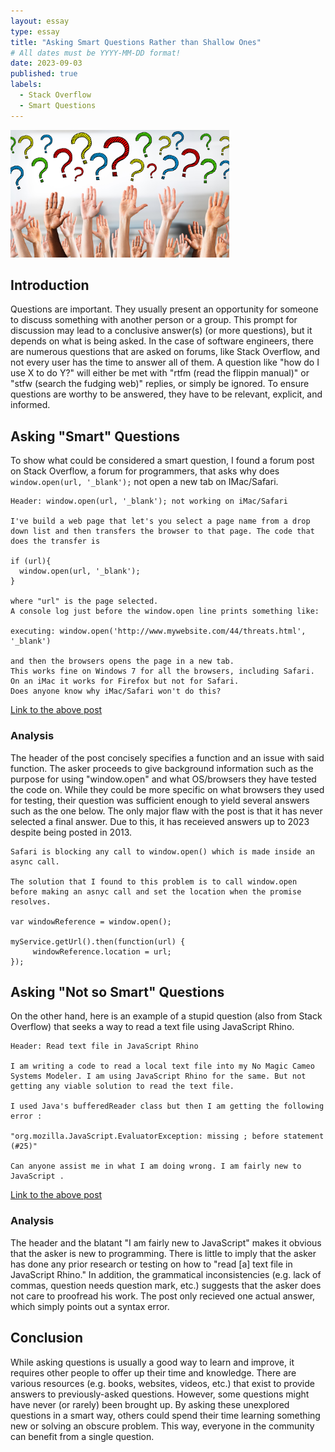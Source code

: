 ```yaml
---
layout: essay
type: essay
title: "Asking Smart Questions Rather than Shallow Ones"
# All dates must be YYYY-MM-DD format!
date: 2023-09-03
published: true
labels:
  - Stack Overflow
  - Smart Questions
---
```


<img width="350px" class="rounded float-start pe-4" src="../img/asking-questions/questions-img.jpg">

## Introduction

Questions are important. They usually present an opportunity for someone to discuss something with another person or a group. This prompt for discussion may lead to a conclusive answer(s) (or more questions), but it depends on what is being asked. In the case of software engineers, there are numerous questions that are asked on forums, like Stack Overflow, and not every user has the time to answer all of them. A question like "how do I use X to do Y?" will either be met with "rtfm (read the flippin manual)" or "stfw (search the fudging web)" replies, or simply be ignored. To ensure questions are worthy to be answered, they have to be relevant, explicit, and informed.

## Asking "Smart" Questions

To show what could be considered a smart question, I found a forum post on Stack Overflow, a forum for programmers, that asks why does `window.open(url, '_blank');` not open a new tab on IMac/Safari.

```
Header: window.open(url, '_blank'); not working on iMac/Safari

I've build a web page that let's you select a page name from a drop down list and then transfers the browser to that page. The code that does the transfer is

if (url){
  window.open(url, '_blank');
}

where "url" is the page selected.
A console log just before the window.open line prints something like:

executing: window.open('http://www.mywebsite.com/44/threats.html', '_blank')

and then the browsers opens the page in a new tab.
This works fine on Windows 7 for all the browsers, including Safari.
On an iMac it works for Firefox but not for Safari.
Does anyone know why iMac/Safari won't do this?
```
[Link to the above post](https://stackoverflow.com/questions/20696041/window-openurl-blank-not-working-on-imac-safari)

### Analysis

The header of the post concisely specifies a function and an issue with said function. The asker proceeds to give background information such as the purpose for using "window.open" and what OS/browsers they have tested the code on. While they could be more specific on what browsers they used for testing, their question was sufficient enough to yield several answers such as the one below. The only major flaw with the post is that it has never selected a final answer. Due to this, it has receieved answers up to 2023 despite being posted in 2013.

```
Safari is blocking any call to window.open() which is made inside an async call.

The solution that I found to this problem is to call window.open before making an asnyc call and set the location when the promise resolves.

var windowReference = window.open();

myService.getUrl().then(function(url) {
     windowReference.location = url;
});
```

## Asking "Not so Smart" Questions

On the other hand, here is an example of a stupid question (also from Stack Overflow) that seeks a way to read a text file using JavaScript Rhino. 

```
Header: Read text file in JavaScript Rhino

I am writing a code to read a local text file into my No Magic Cameo Systems Modeler. I am using JavaScript Rhino for the same. But not getting any viable solution to read the text file.

I used Java's bufferedReader class but then I am getting the following error :

"org.mozilla.JavaScript.EvaluatorException: missing ; before statement (#25)"

Can anyone assist me in what I am doing wrong. I am fairly new to JavaScript .
```
[Link to the above post](https://stackoverflow.com/questions/71822558/read-text-file-in-JavaScript-rhino)

### Analysis

The header and the blatant "I am fairly new to JavaScript" makes it obvious that the asker is new to programming. There is little to imply that the asker has done any prior research or testing on how to "read \[a\] text file in JavaScript Rhino." In addition, the grammatical inconsistencies (e.g. lack of commas, question needs question mark, etc.) suggests that the asker does not care to proofread his work. The post only recieved one actual answer, which simply points out a syntax error.

## Conclusion

While asking questions is usually a good way to learn and improve, it requires other people to offer up their time and knowledge. There are various resources (e.g. books, websites, videos, etc.) that exist to provide answers to previously-asked questions. However, some questions might have never (or rarely) been brought up. By asking these unexplored questions in a smart way, others could spend their time learning something new or solving an obscure problem. This way, everyone in the community can benefit from a single question.
